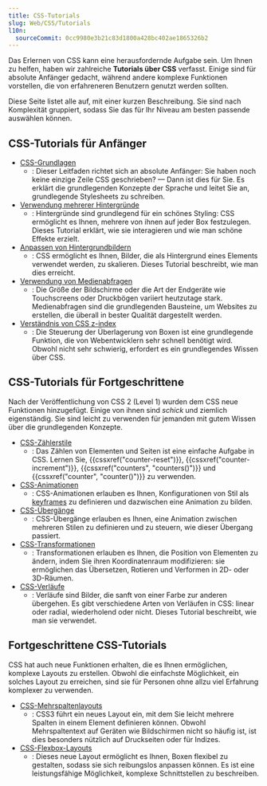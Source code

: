 ```yaml
---
title: CSS-Tutorials
slug: Web/CSS/Tutorials
l10n:
  sourceCommit: 0cc9980e3b21c83d1800a428bc402ae1865326b2
---
```


Das Erlernen von CSS kann eine herausfordernde Aufgabe sein.
Um Ihnen zu helfen, haben wir zahlreiche **Tutorials über CSS** verfasst.
Einige sind für absolute Anfänger gedacht, während andere komplexe Funktionen vorstellen, die von erfahreneren Benutzern genutzt werden sollten.

Diese Seite listet alle auf, mit einer kurzen Beschreibung.
Sie sind nach Komplexität gruppiert, sodass Sie das für Ihr Niveau am besten passende auswählen können.

## CSS-Tutorials für Anfänger

- [CSS-Grundlagen](/de/docs/Learn_web_development/Getting_started/Your_first_website/Styling_the_content)
  - : Dieser Leitfaden richtet sich an absolute Anfänger: Sie haben noch keine einzige Zeile CSS geschrieben? — Dann ist dies für Sie.
    Es erklärt die grundlegenden Konzepte der Sprache und leitet Sie an, grundlegende Stylesheets zu schreiben.
- [Verwendung mehrerer Hintergründe](/de/docs/Web/CSS/CSS_backgrounds_and_borders/Using_multiple_backgrounds)
  - : Hintergründe sind grundlegend für ein schönes Styling: CSS ermöglicht es Ihnen, mehrere von ihnen auf jeder Box festzulegen. Dieses Tutorial erklärt, wie sie interagieren und wie man schöne Effekte erzielt.
- [Anpassen von Hintergrundbildern](/de/docs/Web/CSS/CSS_backgrounds_and_borders/Resizing_background_images)
  - : CSS ermöglicht es Ihnen, Bilder, die als Hintergrund eines Elements verwendet werden, zu skalieren.
    Dieses Tutorial beschreibt, wie man dies erreicht.
- [Verwendung von Medienabfragen](/de/docs/Web/CSS/CSS_media_queries/Using_media_queries)
  - : Die Größe der Bildschirme oder die Art der Endgeräte wie Touchscreens oder Druckbögen variiert heutzutage stark.
    Medienabfragen sind die grundlegenden Bausteine, um Websites zu erstellen, die überall in bester Qualität dargestellt werden.
- [Verständnis von CSS z-index](/de/docs/Web/CSS/CSS_positioned_layout/Understanding_z-index)
  - : Die Steuerung der Überlagerung von Boxen ist eine grundlegende Funktion, die von Webentwicklern sehr schnell benötigt wird.
    Obwohl nicht sehr schwierig, erfordert es ein grundlegendes Wissen über CSS.

## CSS-Tutorials für Fortgeschrittene

Nach der Veröffentlichung von CSS 2 (Level 1) wurden dem CSS neue Funktionen hinzugefügt.
Einige von ihnen sind _schick_ und ziemlich eigenständig.
Sie sind leicht zu verwenden für jemanden mit gutem Wissen über die grundlegenden Konzepte.

- [CSS-Zählerstile](/de/docs/Web/CSS/CSS_counter_styles/Using_CSS_counters)
  - : Das Zählen von Elementen und Seiten ist eine einfache Aufgabe in CSS. Lernen Sie, {{cssxref("counter-reset")}}, {{cssxref("counter-increment")}}, {{cssxref("counters", "counters()")}} und {{cssxref("counter", "counter()")}} zu verwenden.
- [CSS-Animationen](/de/docs/Web/CSS/CSS_animations/Using_CSS_animations)
  - : CSS-Animationen erlauben es Ihnen, Konfigurationen von Stil als [keyframes](/de/docs/Web/CSS/@keyframes) zu definieren und dazwischen eine Animation zu bilden.
- [CSS-Übergänge](/de/docs/Web/CSS/CSS_transitions/Using_CSS_transitions)
  - : CSS-Übergänge erlauben es Ihnen, eine Animation zwischen mehreren Stilen zu definieren und zu steuern, wie dieser Übergang passiert.
- [CSS-Transformationen](/de/docs/Web/CSS/CSS_transforms/Using_CSS_transforms)
  - : Transformationen erlauben es Ihnen, die Position von Elementen zu ändern, indem Sie ihren Koordinatenraum modifizieren: sie ermöglichen das Übersetzen, Rotieren und Verformen in 2D- oder 3D-Räumen.
- [CSS-Verläufe](/de/docs/Web/CSS/CSS_images/Using_CSS_gradients)
  - : Verläufe sind Bilder, die sanft von einer Farbe zur anderen übergehen.
    Es gibt verschiedene Arten von Verläufen in CSS: linear oder radial, wiederholend oder nicht.
    Dieses Tutorial beschreibt, wie man sie verwendet.

## Fortgeschrittene CSS-Tutorials

CSS hat auch neue Funktionen erhalten, die es Ihnen ermöglichen, komplexe Layouts zu erstellen.
Obwohl die einfachste Möglichkeit, ein solches Layout zu erreichen, sind sie für Personen ohne allzu viel Erfahrung komplexer zu verwenden.

- [CSS-Mehrspaltenlayouts](/de/docs/Web/CSS/CSS_multicol_layout)
  - : CSS3 führt ein neues Layout ein, mit dem Sie leicht mehrere Spalten in einem Element definieren können.
    Obwohl Mehrspaltentext auf Geräten wie Bildschirmen nicht so häufig ist, ist dies besonders nützlich auf Druckseiten oder für Indizes.
- [CSS-Flexbox-Layouts](/de/docs/Web/CSS/CSS_flexible_box_layout)
  - : Dieses neue Layout ermöglicht es Ihnen, Boxen flexibel zu gestalten, sodass sie sich reibungslos anpassen können.
    Es ist eine leistungsfähige Möglichkeit, komplexe Schnittstellen zu beschreiben.
